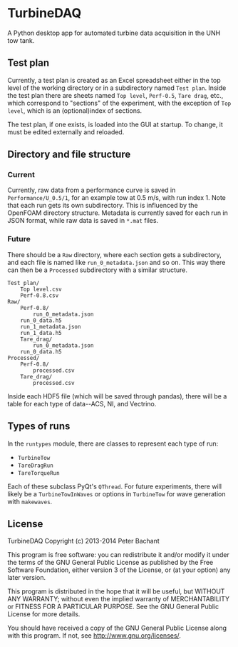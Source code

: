 TurbineDAQ
==========
A Python desktop app for automated turbine data acquisition in the UNH tow tank. 

## Test plan
Currently, a test plan is created as an Excel spreadsheet either in the top level 
of the working directory or in a subdirectory named `Test plan`. Inside the test plan
there are sheets named `Top level`, `Perf-0.5`, `Tare drag`, etc., which correspond
to "sections" of the experiment, with the exception of `Top level`, which is an 
(optional)index of sections. 

The test plan, if one exists, is loaded into the GUI at startup. To change, it must be
edited externally and reloaded. 

## Directory and file structure
### Current 
Currently, raw data from a performance curve is saved in `Performance/U_0.5/1`, for 
an example tow at 0.5 m/s, with run index 1. Note that each run gets its own subdirectory.
This is influenced by the OpenFOAM directory structure. Metadata is currently saved for 
each run in JSON format, while raw data is saved in `*.mat` files. 

### Future
There should be a `Raw` directory, where each section gets a subdirectory, and each file
is named like `run_0_metadata.json` and so on. This way there can then be a `Processed`
subdirectory with a similar structure. 

```
Test plan/
    Top level.csv
    Perf-0.8.csv
Raw/
    Perf-0.8/
        run_0_metadata.json
	run_0_data.h5
	run_1_metadata.json
	run_1_data.h5
    Tare_drag/
        run_0_metadata.json
	run_0_data.h5
Processed/
    Perf-0.8/
        processed.csv
    Tare_drag/
        processed.csv
```

Inside each HDF5 file (which will be saved through pandas), there will be a table for
each type of data--ACS, NI, and Vectrino.

## Types of runs
In the `runtypes` module, there are classes to represent each type of run:

  * `TurbineTow`
  * `TareDragRun`
  * `TareTorqueRun`

Each of these subclass PyQt's `QThread`. For future experiments, there will likely be
a `TurbineTowInWaves` or options in `TurbineTow` for wave generation with `makewaves`. 

License
-------

TurbineDAQ Copyright (c) 2013-2014 Peter Bachant

This program is free software: you can redistribute it and/or modify
it under the terms of the GNU General Public License as published by
the Free Software Foundation, either version 3 of the License, or
(at your option) any later version.

This program is distributed in the hope that it will be useful,
but WITHOUT ANY WARRANTY; without even the implied warranty of
MERCHANTABILITY or FITNESS FOR A PARTICULAR PURPOSE.  See the
GNU General Public License for more details.

You should have received a copy of the GNU General Public License
along with this program.  If not, see <http://www.gnu.org/licenses/>.
